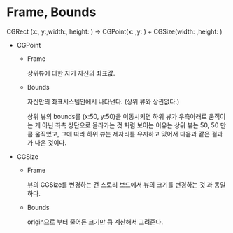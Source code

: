 # Frame, Bounds 

CGRect (x:, y:,width:, height: )  -> CGPoint(x: ,y: ) + CGSize(width: ,height: )

* CGPoint 
  * Frame

    상위뷰에 대한 자기 자신의 좌표값.

  

  * Bounds

    자신만의 좌표시스템안에서 나타낸다. (상위 뷰와 상관없다.)

    상위 뷰의 bounds를 (x:50, y:50)을 이동시키면  하위 뷰가 우측아래로 움직이는 게 아닌 좌측 상단으로 올라가는 것 처럼 보이는 이유는 상위 뷰는 50, 50 만큼 움직였고, 그에 따라 하위 뷰는 제자리를 유지하고 있어서 다음과 같은 결과가 나온 것이다.



* CGSize

  * Frame

    뷰의 CGSize를 변경하는 건 스토리 보드에서 뷰의 크기를 변경하는 것 과 동일하다.

    

  * Bounds

    origin으로 부터 줄어든 크기만 큼 계산해서 그려준다.